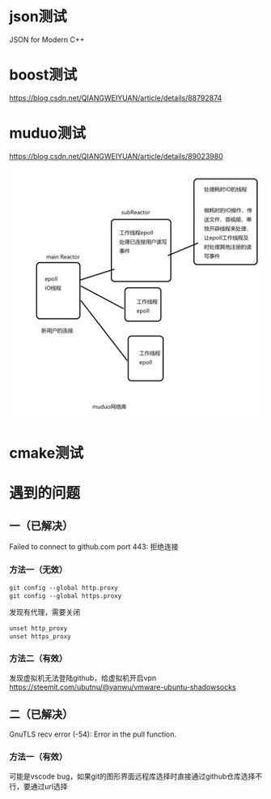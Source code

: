 

# json测试

JSON for Modern C++
# boost测试
https://blog.csdn.net/QIANGWEIYUAN/article/details/88792874

# muduo测试
https://blog.csdn.net/QIANGWEIYUAN/article/details/89023980

![image-20211103121856233](image/image-20211103121856233.png)

# cmake测试

# 遇到的问题
## 一（已解决）
Failed to connect to github.com port 443: 拒绝连接
### 方法一（无效）
```
git config --global http.proxy
git config --global https.proxy
```
发现有代理，需要关闭
```
unset http_proxy
unset https_proxy
```

### 方法二（有效）
发现虚拟机无法登陆github，给虚拟机开启vpn
https://steemit.com/ubutnu/@yanwu/vmware-ubuntu-shadowsocks

## 二（已解决）
GnuTLS recv error (-54): Error in the pull function.

### 方法一（有效）
可能是vscode bug，如果git的图形界面远程库选择时直接通过github仓库选择不行，要通过url选择